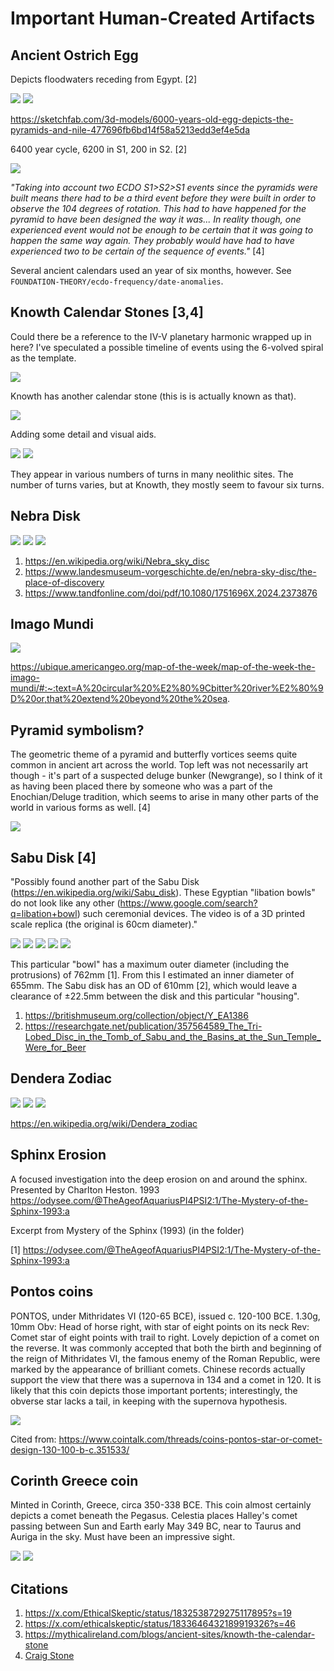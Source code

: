 # Important Human-Created Artifacts

## Ancient Ostrich Egg

Depicts floodwaters receding from Egypt. [2]

![](img/ostrich1.jpg)
![](img/ostrich2.jpg)

https://sketchfab.com/3d-models/6000-years-old-egg-depicts-the-pyramids-and-nile-477696fb6bd14f58a5213edd3ef4e5da

6400 year cycle, 6200 in S1, 200 in S2. [2]

![](img/ostrich3.jpg)

*"Taking into account two ECDO S1>S2>S1 events since the pyramids were built means there had to be a third event before they were built in order to observe the 104 degrees of rotation. This had to have happened for the pyramid to have been designed the way it was... In reality though, one experienced event would not be enough to be certain that it was going to happen the same way again. They probably would have had to have experienced two to be certain of the sequence of events."* [4]

Several ancient calendars used an year of six months, however. See `FOUNDATION-THEORY/ecdo-frequency/date-anomalies`.

## Knowth Calendar Stones [3,4]

Could there be a reference to the IV-V planetary harmonic wrapped up in here? I've speculated a possible timeline of events using the 6-volved spiral as the template.

![](img/knowth1.jpg)

Knowth has another calendar stone (this is is actually known as that).

![](img/knowth2.jpg)

Adding some detail and visual aids.

![](img/knowth3.jpg)
![](img/knowth4.jpg)

They appear in various numbers of turns in many neolithic sites. The number of turns varies, but at Knowth, they mostly seem to favour six turns.

## Nebra Disk

![](img/nebra-disc1.jpg)
![](img/nebra-disc2.jpg)
![](img/nebra-disc3.jpg)

1. https://en.wikipedia.org/wiki/Nebra_sky_disc
2. https://www.landesmuseum-vorgeschichte.de/en/nebra-sky-disc/the-place-of-discovery
3. https://www.tandfonline.com/doi/pdf/10.1080/1751696X.2024.2373876

## Imago Mundi

![](img/imago-mundi.jpg)

https://ubique.americangeo.org/map-of-the-week/map-of-the-week-the-imago-mundi/#:~:text=A%20circular%20%E2%80%9Cbitter%20river%E2%80%9D%20or,that%20extend%20beyond%20the%20sea.

## Pyramid symbolism?

The geometric theme of a pyramid and butterfly vortices seems quite common in ancient art across the world. Top left was not necessarily art though - it's part of a suspected deluge bunker (Newgrange), so I think of it as having been placed there by someone who was a part of the Enochian/Deluge tradition, which seems to arise in many other parts of the world in various forms as well. [4]

![](img/pyramid-symbolism.jpg)

## Sabu Disk [4]

"Possibly found another part of the Sabu Disk (https://en.wikipedia.org/wiki/Sabu_disk). These Egyptian "libation bowls" do not look like any other (https://www.google.com/search?q=libation+bowl) such ceremonial devices. The video is of a 3D printed scale replica (the original is 60cm diameter)."

![](img/sabu1.jpg)
![](img/sabu2.jpg)
![](img/sabu3.jpg)
![](img/sabu4.jpg)
![](img/sabu5.jpg)

This particular "bowl" has a maximum outer diameter (including the protrusions) of 762mm [1]. From this I estimated an inner diameter of 655mm. The Sabu disk has an OD of 610mm [2], which would leave a clearance of ±22.5mm between the disk and this particular "housing".
1. https://britishmuseum.org/collection/object/Y_EA1386
2. https://researchgate.net/publication/357564589_The_Tri-Lobed_Disc_in_the_Tomb_of_Sabu_and_the_Basins_at_the_Sun_Temple_Were_for_Beer

## Dendera Zodiac

![](img/dendera.jpg)
![](img/dendera2.jpg)
![](img/dendera3.jpg)

https://en.wikipedia.org/wiki/Dendera_zodiac

## Sphinx Erosion

A focused investigation into the deep erosion on and around the sphinx. Presented by Charlton Heston. 1993
https://odysee.com/@TheAgeofAquariusPI4PSI2:1/The-Mystery-of-the-Sphinx-1993:a

Excerpt from Mystery of the Sphinx (1993) (in the folder)

[1] https://odysee.com/@TheAgeofAquariusPI4PSI2:1/The-Mystery-of-the-Sphinx-1993:a

## Pontos coins

PONTOS, under Mithridates VI (120-65 BCE), issued c. 120-100 BCE. 1.30g, 10mm Obv: Head of horse right, with star of eight points on its neck Rev: Comet star of eight points with trail to right. Lovely depiction of a comet on the reverse. It was commonly accepted that both the birth and beginning of the reign of Mithridates VI, the famous enemy of the Roman Republic, were marked by the appearance of brilliant comets. Chinese records actually support the view that there was a supernova in 134 and a comet in 120. It is likely that this coin depicts those important portents; interestingly, the obverse star lacks a tail, in keeping with the supernova hypothesis.

![](img/pontos.jpg)

Cited from: https://www.cointalk.com/threads/coins-pontos-star-or-comet-design-130-100-b-c.351533/

## Corinth Greece coin

Minted in Corinth, Greece, circa 350-338 BCE. This coin almost certainly depicts a comet beneath the Pegasus. Celestia places Halley's comet passing between Sun and Earth early May 349 BC, near to Taurus and Auriga in the sky. Must have been an impressive sight.

![](img/corinth1.jpg)
![](img/corinth2.jpg)

## Citations

1. https://x.com/EthicalSkeptic/status/1832538729275117895?s=19
2. https://x.com/ethicalskeptic/status/1833646432189919326?s=46
3. https://mythicalireland.com/blogs/ancient-sites/knowth-the-calendar-stone
4. [Craig Stone](https://nobulart.com)